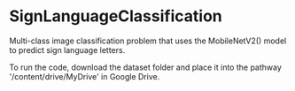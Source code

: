 # SignLanguageClassification
Multi-class image classification problem that uses the MobileNetV2() model to predict sign language letters.

To run the code, download the dataset folder and place it into the pathway '/content/drive/MyDrive' in Google Drive.
